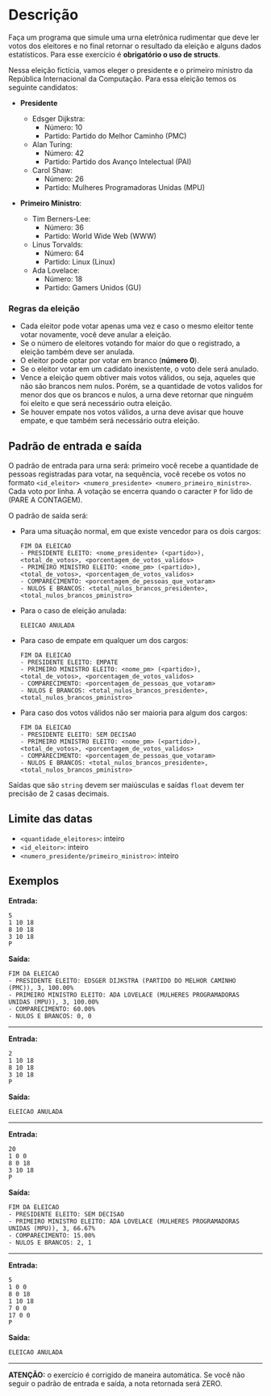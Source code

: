 # Descrição

Faça um programa que simule uma urna eletrônica rudimentar que deve ler votos dos eleitores e no final retornar o resultado da eleição e alguns dados estatísticos. Para esse exercício é **obrigatório o uso de structs**.

Nessa eleição fictícia, vamos eleger o presidente e o primeiro ministro da República Internacional da Computação. Para essa eleição temos os seguinte candidatos:

- **Presidente**
    - Edsger Dijkstra: 
        - Número: 10
        - Partido: Partido do Melhor Caminho (PMC)
    - Alan Turing:
        - Número: 42
        - Partido: Partido dos Avanço Intelectual (PAI)
    - Carol Shaw:
        - Número: 26
        - Partido: Mulheres Programadoras Unidas (MPU)

- **Primeiro Ministro**:
    - Tim Berners-Lee: 
        - Número: 36
        - Partido: World Wide Web (WWW)
    - Linus Torvalds:
        - Número: 64
        - Partido: Linux (Linux)
    - Ada Lovelace:
        - Número: 18
        - Partido: Gamers Unidos (GU)


### Regras da eleição
- Cada eleitor pode votar apenas uma vez e caso o mesmo eleitor tente votar novamente, você deve anular a eleição. 
- Se o número de eleitores votando for maior do que o registrado, a eleição também deve ser anulada.
- O eleitor pode optar por votar em branco (**número 0**). 
- Se o eleitor votar em um cadidato inexistente, o voto dele será anulado.
- Vence a eleição quem obtiver mais votos válidos, ou seja, aqueles que não são brancos nem nulos. Porém, se a quantidade de votos validos for menor dos que os brancos e nulos, a urna deve retornar que ninguém foi eleito e que será necessário outra eleição.
- Se houver empate nos votos válidos, a urna deve avisar que houve empate, e que também será necessário outra eleição.


## Padrão de entrada e saída
O padrão de entrada para urna será: primeiro você recebe a quantidade de pessoas registradas para votar, na sequência, você recebe os votos no formato `<id_eleitor> <numero_presidente> <numero_primeiro_ministro>`. Cada voto por linha. A votação se encerra quando o caracter `P` for lido de (PARE A CONTAGEM).

O padrão de saída será:
- Para uma situação normal, em que existe vencedor para os dois cargos:

    ```
    FIM DA ELEICAO
    - PRESIDENTE ELEITO: <nome_presidente> (<partido>), <total_de_votos>, <porcentagem_de_votos_validos>
    - PRIMEIRO MINISTRO ELEITO: <nome_pm> (<partido>), <total_de_votos>, <porcentagem_de_votos_validos>
    - COMPARECIMENTO: <porcentagem_de_pessoas_que_votaram>
    - NULOS E BRANCOS: <total_nulos_brancos_presidente>, <total_nulos_brancos_pministro>
    ```
- Para o caso de eleição anulada:
    ```
    ELEICAO ANULADA
    ```

- Para caso de empate em qualquer um dos cargos:
    ```
    FIM DA ELEICAO
    - PRESIDENTE ELEITO: EMPATE
    - PRIMEIRO MINISTRO ELEITO: <nome_pm> (<partido>), <total_de_votos>, <porcentagem_de_votos_validos>
    - COMPARECIMENTO: <porcentagem_de_pessoas_que_votaram>
    - NULOS E BRANCOS: <total_nulos_brancos_presidente>, <total_nulos_brancos_pministro>
    ```

- Para caso dos votos válidos não ser maioria para algum dos cargos:
    ```
    FIM DA ELEICAO
    - PRESIDENTE ELEITO: SEM DECISAO
    - PRIMEIRO MINISTRO ELEITO: <nome_pm> (<partido>), <total_de_votos>, <porcentagem_de_votos_validos>
    - COMPARECIMENTO: <porcentagem_de_pessoas_que_votaram>
    - NULOS E BRANCOS: <total_nulos_brancos_presidente>, <total_nulos_brancos_pministro>
    ```

Saídas que são `string` devem ser maiúsculas e saídas `float` devem ter precisão de 2 casas decimais.


## Limite das datas
- `<quantidade_eleitores>`: inteiro
- `<id_eleitor>`: inteiro
- `<numero_presidente/primeiro_ministro>`: inteiro


## Exemplos
**Entrada:**
```
5
1 10 18
8 10 18
3 10 18 
P
```
**Saída:**
```
FIM DA ELEICAO
- PRESIDENTE ELEITO: EDSGER DIJKSTRA (PARTIDO DO MELHOR CAMINHO (PMC)), 3, 100.00% 
- PRIMEIRO MINISTRO ELEITO: ADA LOVELACE (MULHERES PROGRAMADORAS UNIDAS (MPU)), 3, 100.00%
- COMPARECIMENTO: 60.00%
- NULOS E BRANCOS: 0, 0
```
___
**Entrada:**
```
2
1 10 18
8 10 18
3 10 18 
P
```
**Saída:**
```
ELEICAO ANULADA
```

___
**Entrada:**
```
20
1 0 0
8 0 18
3 10 18 
P
```
**Saída:**
```
FIM DA ELEICAO
- PRESIDENTE ELEITO: SEM DECISAO 
- PRIMEIRO MINISTRO ELEITO: ADA LOVELACE (MULHERES PROGRAMADORAS UNIDAS (MPU)), 3, 66.67%
- COMPARECIMENTO: 15.00%
- NULOS E BRANCOS: 2, 1
```
___
**Entrada:**
```
5
1 0 0
8 0 18
1 10 18 
7 0 0 
17 0 0
P
```
**Saída:**
```
ELEICAO ANULADA
```
___


**ATENÇÃO:** o exercício é corrigido de maneira automática. Se você não seguir o padrão de entrada e saída, a nota retornada será ZERO.


